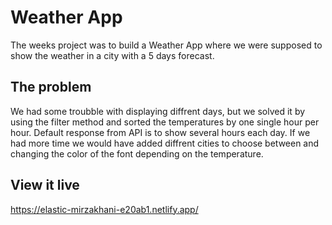 # Weather App

The weeks project was to build a Weather App where we were supposed to show the weather in a city with a 5 days forecast.

## The problem

We had some troubble with displaying diffrent days, but we solved it by using the filter method and sorted the temperatures by one single hour per hour. Default response from API is to show several hours each day.
If we had more time we would have added diffrent cities to choose between and changing the color of the font depending on the temperature.

## View it live

https://elastic-mirzakhani-e20ab1.netlify.app/
